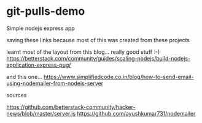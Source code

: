 # git-pulls-demo

Simple nodejs express app

saving these links because most of this was created from these projects

learnt most of the layout from this blog... really good stuff :-)
https://betterstack.com/community/guides/scaling-nodejs/build-nodejs-application-express-pug/

and this one...
https://www.simplifiedcode.co.in/blog/how-to-send-email-using-nodemailer-from-nodejs-server

sources

https://github.com/betterstack-community/hacker-news/blob/master/server.js
https://github.com/ayushkumar731/nodemailer
